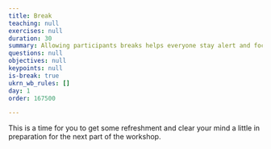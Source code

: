 ```yaml
---
title: Break
teaching: null
exercises: null
duration: 30
summary: Allowing participants breaks helps everyone stay alert and focused.
questions: null
objectives: null
keypoints: null
is-break: true
ukrn_wb_rules: []
day: 1
order: 167500

---
```

This is a time for you to get some refreshment and clear your mind a little in preparation for the next part of the workshop.
